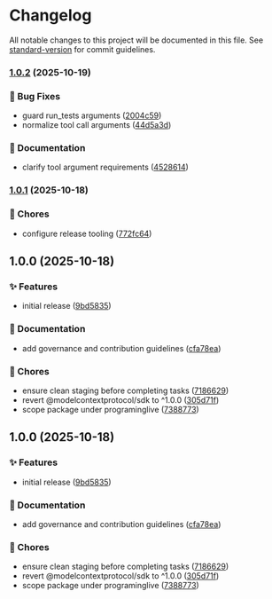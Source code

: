 # Changelog

All notable changes to this project will be documented in this file. See [standard-version](https://github.com/conventional-changelog/standard-version) for commit guidelines.

### [1.0.2](https://github.com/programinglive/dev-workflow-mcp-server/compare/v1.0.1...v1.0.2) (2025-10-19)


### 🐛 Bug Fixes

* guard run_tests arguments ([2004c59](https://github.com/programinglive/dev-workflow-mcp-server/commit/2004c590fabe359d068122cf240a731382f81ca0))
* normalize tool call arguments ([44d5a3d](https://github.com/programinglive/dev-workflow-mcp-server/commit/44d5a3d35f191012445fa02cee6254afbc993c98))


### 📝 Documentation

* clarify tool argument requirements ([4528614](https://github.com/programinglive/dev-workflow-mcp-server/commit/45286146661ad850eccb04849c11819e91ddd580))

### [1.0.1](https://github.com/programinglive/dev-workflow-mcp-server/compare/v1.0.0...v1.0.1) (2025-10-18)


### 🧹 Chores

* configure release tooling ([772fc64](https://github.com/programinglive/dev-workflow-mcp-server/commit/772fc6400fb7d2d481992f6f03f25c094cb3924c))

## 1.0.0 (2025-10-18)


### ✨ Features

* initial release ([9bd5835](https://github.com/programinglive/dev-workflow-mcp-server/commit/9bd5835af92776d9247efa50238ac5d71b00b492))


### 📝 Documentation

* add governance and contribution guidelines ([cfa78ea](https://github.com/programinglive/dev-workflow-mcp-server/commit/cfa78ea592788257f703d84974d78145a5312ca4))


### 🧹 Chores

* ensure clean staging before completing tasks ([7186629](https://github.com/programinglive/dev-workflow-mcp-server/commit/7186629fc2415b2d279a8a8d3451f52839dd2d28))
* revert @modelcontextprotocol/sdk to ^1.0.0 ([305d71f](https://github.com/programinglive/dev-workflow-mcp-server/commit/305d71f330027d8466828af53c939b4491cccee9))
* scope package under programinglive ([7388773](https://github.com/programinglive/dev-workflow-mcp-server/commit/7388773a50f0e06450558115edb367749245c31b))

## 1.0.0 (2025-10-18)


### ✨ Features

* initial release ([9bd5835](https://github.com/programinglive/dev-workflow-mcp-server/commit/9bd5835af92776d9247efa50238ac5d71b00b492))


### 📝 Documentation

* add governance and contribution guidelines ([cfa78ea](https://github.com/programinglive/dev-workflow-mcp-server/commit/cfa78ea592788257f703d84974d78145a5312ca4))


### 🧹 Chores

* ensure clean staging before completing tasks ([7186629](https://github.com/programinglive/dev-workflow-mcp-server/commit/7186629fc2415b2d279a8a8d3451f52839dd2d28))
* revert @modelcontextprotocol/sdk to ^1.0.0 ([305d71f](https://github.com/programinglive/dev-workflow-mcp-server/commit/305d71f330027d8466828af53c939b4491cccee9))
* scope package under programinglive ([7388773](https://github.com/programinglive/dev-workflow-mcp-server/commit/7388773a50f0e06450558115edb367749245c31b))
